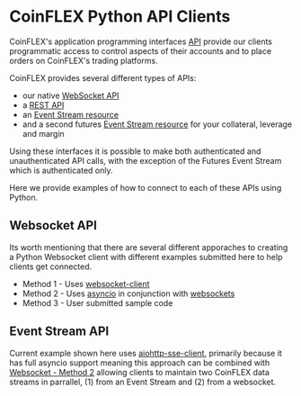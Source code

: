 # CoinFLEX Python API Clients
CoinFLEX's application programming interfaces [API](https://github.com/coinflex-exchange/API) provide our clients programmatic access to control aspects of their accounts and to place orders on CoinFLEX's trading platforms. 

CoinFLEX provides several different types of APIs:

* our native [WebSocket API](https://github.com/coinflex-exchange/API/blob/master/WEBSOCKET-README.md)
* a [REST API](https://github.com/coinflex-exchange/API/blob/master/REST.md)
* an [Event Stream resource](https://github.com/coinflex-exchange/API/blob/master/EventStream.md) 
* and a second futures [Event Stream resource](https://github.com/coinflex-exchange/API/blob/master/FUTURES.md#get-borrowerevents) for your collateral, leverage and margin

Using these interfaces it is possible to make both authenticated and unauthenticated API calls, with the exception of the Futures Event Stream which is authenticated only.

Here we provide examples of how to connect to each of these APIs using Python.

## Websocket API
Its worth mentioning that there are several different apporaches to creating a Python Websocket client with different examples submitted here to help clients get connected.

* Method 1 - Uses [websocket-client][ws-client]
* Method 2 - Uses [asyncio][asyncio] in conjunction with [websockets][websockets]
* Method 3 - User submitted sample code

[ws-client]:https://pypi.org/project/websocket-client/
[websockets]:https://pypi.org/project/websockets/
[asyncio]:https://pypi.org/project/asyncio/
[sse-client]:https://pypi.org/project/aiohttp-sse-client/
[cflex-ws-method2]:https://github.com/coinflex-exchange/python-library/tree/master/Websocket%20API%20(Method%202)

## Event Stream API
Current example shown here uses [aiohttp-sse-client][sse-client], primarily because it has full asyncio support meaning this approach can be combined with [Websocket - Method 2][cflex-ws-method2] allowing clients to maintain two CoinFLEX data streams in parrallel, (1) from an Event Stream and (2) from a websocket.
